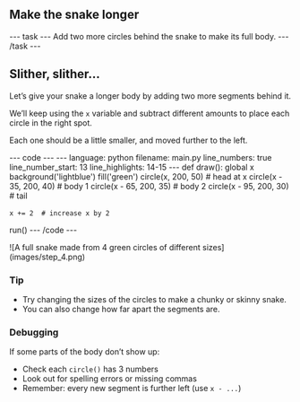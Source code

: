 <h2 class="c-project-heading--task">Make the snake longer</h2>
--- task ---
Add two more circles behind the snake to make its full body.
--- /task ---

<h2 class="c-project-heading--explainer">Slither, slither...</h2>

Let’s give your snake a longer body by adding two more segments behind it.

We’ll keep using the `x` variable and subtract different amounts to place each circle in the right spot.

Each one should be a little smaller, and moved further to the left.

<div class="c-project-code">
--- code ---
---
language: python
filename: main.py
line_numbers: true
line_number_start: 13
line_highlights: 14-15
---
def draw():
    global x
    background('lightblue')
    fill('green')
    circle(x, 200, 50)        # head at x
    circle(x - 35, 200, 40)   # body 1
    circle(x - 65, 200, 35)   # body 2
    circle(x - 95, 200, 30)   # tail

    x += 2  # increase x by 2


run()
--- /code ---
</div>

<div class="c-project-output">
![A full snake made from 4 green circles of different sizes](images/step_4.png)
</div>

<div class="c-project-callout c-project-callout--tip">

### Tip

- Try changing the sizes of the circles to make a chunky or skinny snake.<br />
- You can also change how far apart the segments are.

</div>

<div class="c-project-callout c-project-callout--debug">

### Debugging

If some parts of the body don’t show up:<br />
- Check each `circle()` has 3 numbers<br />
- Look out for spelling errors or missing commas<br />
- Remember: every new segment is further left (use `x - ...`)

</div>
